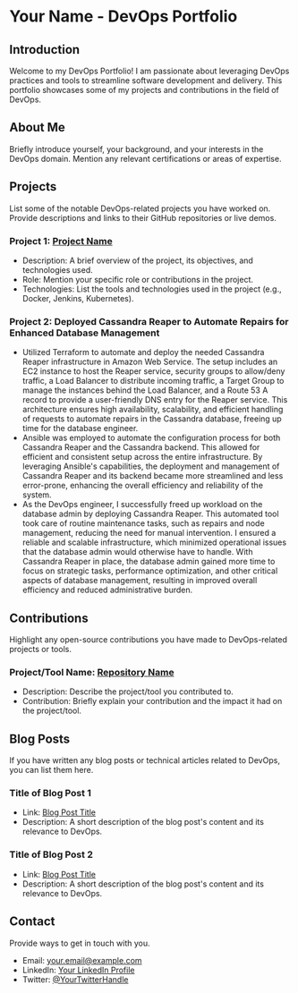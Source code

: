 # Your Name - DevOps Portfolio

## Introduction
Welcome to my DevOps Portfolio! I am passionate about leveraging DevOps practices and tools to streamline software development and delivery. This portfolio showcases some of my projects and contributions in the field of DevOps.

## About Me
Briefly introduce yourself, your background, and your interests in the DevOps domain. Mention any relevant certifications or areas of expertise.

## Projects
List some of the notable DevOps-related projects you have worked on. Provide descriptions and links to their GitHub repositories or live demos.

### Project 1: [Project Name](link-to-repo-or-demo)
- Description: A brief overview of the project, its objectives, and technologies used.
- Role: Mention your specific role or contributions in the project.
- Technologies: List the tools and technologies used in the project (e.g., Docker, Jenkins, Kubernetes).

### Project 2: Deployed Cassandra Reaper to Automate Repairs for Enhanced Database Management
- Utilized Terraform to automate and deploy the needed Cassandra Reaper infrastructure in Amazon Web Service. The setup includes an EC2 instance to host the Reaper service, security groups to allow/deny traffic, a Load Balancer to distribute incoming traffic, a Target Group to manage the instances behind the Load Balancer, and a Route 53 A record to provide a user-friendly DNS entry for the Reaper service. This architecture ensures high availability, scalability, and efficient handling of requests to automate repairs in the Cassandra database, freeing up time for the database engineer.
- Ansible was employed to automate the configuration process for both Cassandra Reaper and the Cassandra backend. This allowed for efficient and consistent setup across the entire infrastructure. By leveraging Ansible's capabilities, the deployment and management of Cassandra Reaper and its backend became more streamlined and less error-prone, enhancing the overall efficiency and reliability of the system.
- As the DevOps engineer, I successfully freed up workload on the database admin by deploying Cassandra Reaper. This automated tool took care of routine maintenance tasks, such as repairs and node management, reducing the need for manual intervention. I ensured a reliable and scalable infrastructure, which minimized operational issues that the database admin would otherwise have to handle. With Cassandra Reaper in place, the database admin gained more time to focus on strategic tasks, performance optimization, and other critical aspects of database management, resulting in improved overall efficiency and reduced administrative burden.

## Contributions
Highlight any open-source contributions you have made to DevOps-related projects or tools.

### Project/Tool Name: [Repository Name](link-to-repo)
- Description: Describe the project/tool you contributed to.
- Contribution: Briefly explain your contribution and the impact it had on the project/tool.

## Blog Posts
If you have written any blog posts or technical articles related to DevOps, you can list them here.

### Title of Blog Post 1
- Link: [Blog Post Title](link-to-blog-post)
- Description: A short description of the blog post's content and its relevance to DevOps.

### Title of Blog Post 2
- Link: [Blog Post Title](link-to-blog-post)
- Description: A short description of the blog post's content and its relevance to DevOps.

## Contact
Provide ways to get in touch with you.

- Email: your.email@example.com
- LinkedIn: [Your LinkedIn Profile](https://www.linkedin.com/in/yourusername/)
- Twitter: [@YourTwitterHandle](https://twitter.com/yourusername)
